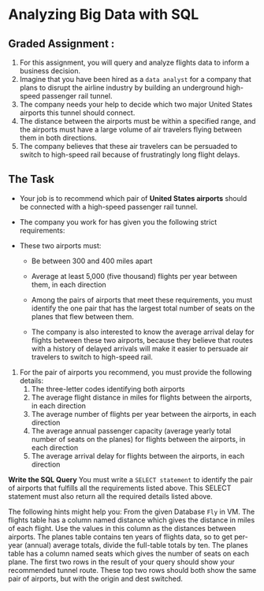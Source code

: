 # Analyzing Big Data with SQL 

## Graded Assignment : 
1. F​or this assignment, you will query and analyze flights data to inform a business decision.
2. Imagine that you have been hired as a `data analyst` for a company that plans to disrupt the airline industry by building an underground high-speed passenger rail tunnel. 
3. The company needs your help to decide which two major United States airports this tunnel should connect. 
4. T​he distance between the airports must be within a specified range, and the airports must have a large volume of air travelers flying between them in both directions. 
5. The company believes that these air travelers can be persuaded to switch to high-speed rail because of frustratingly long flight delays.

## The Task
 - Your job is to recommend which pair of **United States airports** should be connected with a high-speed passenger rail tunnel. 
 
- The company you work for has given you the following strict requirements:
- These two airports must:
    - Be between 300 and 400 miles apart
    - Average at least 5,000 (five thousand) flights per year between them, in each direction
    - Among the pairs of airports that meet these requirements, you must identify the one pair that has the largest total number of seats on the planes that flew between them.

    - The company is also interested to know the average arrival delay for flights between these two airports, because they believe that routes with a history of delayed arrivals will make it easier to persuade air travelers to switch to high-speed rail.

1. For the pair of airports you recommend, you must provide the following details:
    1. The three-letter codes identifying both airports
    2. The average flight distance in miles for flights between the airports, in each direction
    3. The average number of flights per year between the airports, in each direction
    4. The average annual passenger capacity (average yearly total number of seats on the planes) for flights between the airports, in each direction
    5. The average arrival delay for flights between the airports, in each direction

**Write the SQL Query** 
You must write a `SELECT statement` to identify the pair of airports that fulfills all the requirements listed above. This SELECT statement must also return all the required details listed above.


The following hints might help you:
From the given Database `Fly` in VM.
The flights table has a column named distance which gives the distance in miles of each flight. Use the values in this column as the distances between airports.
The planes table contains ten years of flights data, so to get per-year (annual) average totals, divide the full-table totals by ten.
The planes table has a column named seats which gives the number of seats on each plane.
The first two rows in the result of your query should show your recommended tunnel route. These top two rows should both show the same pair of airports, but with the origin and dest switched.